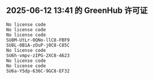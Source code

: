 ## 2025-06-12 13:41 的 GreenHub 许可证
```
No license code
No license code
No license code
SU8M-UtLr-0QNo-llC8-FBF9
SU8L-0B1A-zDuP-j0C8-C85C
No license code
SU6h-vmpv-zIPG-2XC8-4623
No license code
No license code
SU6a-Y5dp-636C-9GC8-EF32
```
